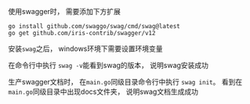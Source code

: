 使用swagger时， 需要添加下方扩展
```shell
go install github.com/swaggo/swag/cmd/swag@latest
go get github.com/iris-contrib/swagger/v12
```

安装`swag`之后， windows环境下需要设置环境变量

在命令行中执行 `swag -v`能看到swag的版本， 说明swag安装成功

生产swagger文档时， 在`main.go`同级目录命令行中执行 `swag init`。 看到在`main.go`同级目录中出现docs文件夹， 说明swag文档生成成功
